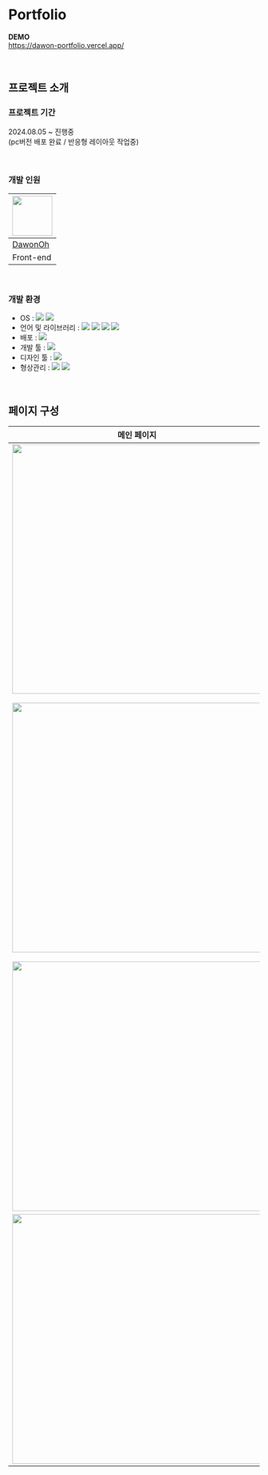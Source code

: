 # Portfolio


**DEMO**<br />
https://dawon-portfolio.vercel.app/

<br />

## 프로젝트 소개

### 프로젝트 기간
2024.08.05 ~ 진행중<br />
(pc버전 배포 완료 / 반응형 레이아웃 작업중)

<br />

### 개발 인원
|<img src="https://github.com/DawonOh/review-board/assets/89020079/a388da55-4bbd-4b29-8fbe-976864363b31" width="80">|
|---|
|[DawonOh](https://github.com/DawonOh)|
|Front-end|

<br />

### 개발 환경
- OS : <img src="https://img.shields.io/badge/Windows10-0078D4?style=for-the-badge&logo=windows10&logoColor=white"> <img src="https://img.shields.io/badge/ubuntu(WSL2)-E95420?style=for-the-badge&logo=ubuntu&logoColor=white">
- 언어 및 라이브러리 : <img src="https://img.shields.io/badge/next.js-000000?style=for-the-badge&logo=next.js&logoColor=white"> <img src="https://img.shields.io/badge/react-61DAFB?style=for-the-badge&logo=react&logoColor=white"> <img src="https://img.shields.io/badge/typescript-3178C6?style=for-the-badge&logo=typescript&logoColor=white"> <img src="https://img.shields.io/badge/tailwind css-06B6D4?style=for-the-badge&logo=tailwindcss&logoColor=white">
- 배포 : <img src="https://img.shields.io/badge/vercel-000000?style=for-the-badge&logo=vercel&logoColor=white">
- 개발 툴 : <img src="https://img.shields.io/badge/visual studio code-007ACC?style=for-the-badge&logo=visualstudiocode&logoColor=white">
- 디자인 툴 : <img src="https://img.shields.io/badge/figma-F24E1E?style=for-the-badge&logo=figma&logoColor=white">
- 형상관리 : <img src="https://img.shields.io/badge/git-F05032?style=for-the-badge&logo=git&logoColor=white"> <img src="https://img.shields.io/badge/github-181717?style=for-the-badge&logo=github&logoColor=white">

<br />

## 페이지 구성
|메인 페이지|프로젝트 상세페이지|
|:---:|:---:|
|<img src="https://github.com/user-attachments/assets/ca489a3d-c24a-4c95-a12e-cc6c8bf38f1a" width="500">|<img src="https://github.com/user-attachments/assets/bbba03c3-f0b5-4649-a39f-b8ee8da8e447" width="500">|
|<img src="https://github.com/user-attachments/assets/d90c4102-b940-4688-b27d-1c5ced02c135" width="500">|<img src="https://github.com/user-attachments/assets/8d1ad930-460b-46f3-9cb9-eb793987673a" width="500"><br />이미지 슬라이드|
|<img src="https://github.com/user-attachments/assets/4c8413f9-8d6e-46a0-9a91-f12e477a7ba2" width="500">|
|<img src="https://github.com/user-attachments/assets/6ec0af91-2706-4fe0-b8c1-b00136bc0a2f" width="500">|
